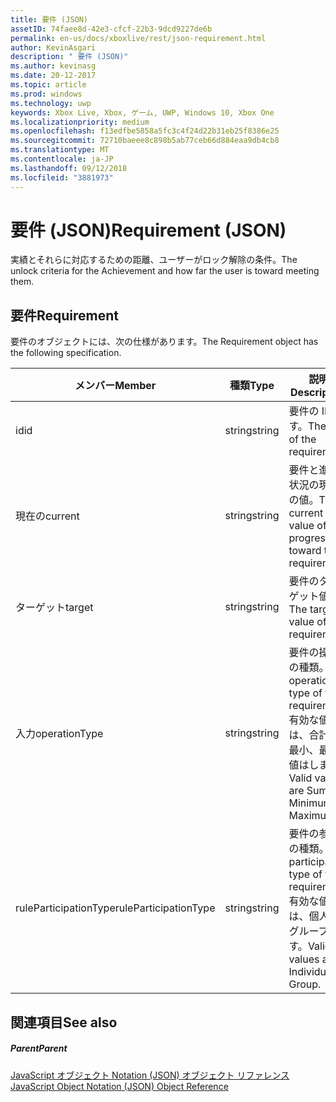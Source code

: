 ```yaml
---
title: 要件 (JSON)
assetID: 74faee8d-42e3-cfcf-22b3-9dcd9227de6b
permalink: en-us/docs/xboxlive/rest/json-requirement.html
author: KevinAsgari
description: " 要件 (JSON)"
ms.author: kevinasg
ms.date: 20-12-2017
ms.topic: article
ms.prod: windows
ms.technology: uwp
keywords: Xbox Live, Xbox, ゲーム, UWP, Windows 10, Xbox One
ms.localizationpriority: medium
ms.openlocfilehash: f13edfbe5858a5fc3c4f24d22b31eb25f8386e25
ms.sourcegitcommit: 72710baeee8c898b5ab77ceb66d884eaa9db4cb8
ms.translationtype: MT
ms.contentlocale: ja-JP
ms.lasthandoff: 09/12/2018
ms.locfileid: "3881973"
---
```

# <a name="requirement-json"></a><span data-ttu-id="7360f-104">要件 (JSON)</span><span class="sxs-lookup"><span data-stu-id="7360f-104">Requirement (JSON)</span></span>
<span data-ttu-id="7360f-105">実績とそれらに対応するための距離、ユーザーがロック解除の条件。</span><span class="sxs-lookup"><span data-stu-id="7360f-105">The unlock criteria for the Achievement and how far the user is toward meeting them.</span></span> 
<a id="ID4EN"></a>

 
## <a name="requirement"></a><span data-ttu-id="7360f-106">要件</span><span class="sxs-lookup"><span data-stu-id="7360f-106">Requirement</span></span>
 
<span data-ttu-id="7360f-107">要件のオブジェクトには、次の仕様があります。</span><span class="sxs-lookup"><span data-stu-id="7360f-107">The Requirement object has the following specification.</span></span>
 
| <span data-ttu-id="7360f-108">メンバー</span><span class="sxs-lookup"><span data-stu-id="7360f-108">Member</span></span>| <span data-ttu-id="7360f-109">種類</span><span class="sxs-lookup"><span data-stu-id="7360f-109">Type</span></span>| <span data-ttu-id="7360f-110">説明</span><span class="sxs-lookup"><span data-stu-id="7360f-110">Description</span></span>| 
| --- | --- | --- | 
| <span data-ttu-id="7360f-111">id</span><span class="sxs-lookup"><span data-stu-id="7360f-111">id</span></span>| <span data-ttu-id="7360f-112">string</span><span class="sxs-lookup"><span data-stu-id="7360f-112">string</span></span>| <span data-ttu-id="7360f-113">要件の ID です。</span><span class="sxs-lookup"><span data-stu-id="7360f-113">The ID of the requirement.</span></span>| 
| <span data-ttu-id="7360f-114">現在の</span><span class="sxs-lookup"><span data-stu-id="7360f-114">current</span></span>| <span data-ttu-id="7360f-115">string</span><span class="sxs-lookup"><span data-stu-id="7360f-115">string</span></span>| <span data-ttu-id="7360f-116">要件と進行状況の現在の値。</span><span class="sxs-lookup"><span data-stu-id="7360f-116">The current value of progression toward the requirement.</span></span>| 
| <span data-ttu-id="7360f-117">ターゲット</span><span class="sxs-lookup"><span data-stu-id="7360f-117">target</span></span>| <span data-ttu-id="7360f-118">string</span><span class="sxs-lookup"><span data-stu-id="7360f-118">string</span></span>| <span data-ttu-id="7360f-119">要件のターゲット値。</span><span class="sxs-lookup"><span data-stu-id="7360f-119">The target value of the requirement.</span></span>| 
| <span data-ttu-id="7360f-120">入力</span><span class="sxs-lookup"><span data-stu-id="7360f-120">operationType</span></span>| <span data-ttu-id="7360f-121">string</span><span class="sxs-lookup"><span data-stu-id="7360f-121">string</span></span>| <span data-ttu-id="7360f-122">要件の操作の種類。</span><span class="sxs-lookup"><span data-stu-id="7360f-122">The operation type of the requirement.</span></span> <span data-ttu-id="7360f-123">有効な値は、合計、最小、最大値はします。</span><span class="sxs-lookup"><span data-stu-id="7360f-123">Valid values are Sum, Minimum, Maximum.</span></span>| 
| <span data-ttu-id="7360f-124">ruleParticipationType</span><span class="sxs-lookup"><span data-stu-id="7360f-124">ruleParticipationType</span></span>| <span data-ttu-id="7360f-125">string</span><span class="sxs-lookup"><span data-stu-id="7360f-125">string</span></span>| <span data-ttu-id="7360f-126">要件の参加の種類。</span><span class="sxs-lookup"><span data-stu-id="7360f-126">The participation type of the requirement.</span></span> <span data-ttu-id="7360f-127">有効な値は、個人のグループです。</span><span class="sxs-lookup"><span data-stu-id="7360f-127">Valid values are Individual, Group.</span></span>| 
  
<a id="ID4ETC"></a>

 
## <a name="see-also"></a><span data-ttu-id="7360f-128">関連項目</span><span class="sxs-lookup"><span data-stu-id="7360f-128">See also</span></span>
 
<a id="ID4EVC"></a>

 
##### <a name="parent"></a><span data-ttu-id="7360f-129">Parent</span><span class="sxs-lookup"><span data-stu-id="7360f-129">Parent</span></span> 

[<span data-ttu-id="7360f-130">JavaScript オブジェクト Notation (JSON) オブジェクト リファレンス</span><span class="sxs-lookup"><span data-stu-id="7360f-130">JavaScript Object Notation (JSON) Object Reference</span></span>](atoc-xboxlivews-reference-json.md)

   